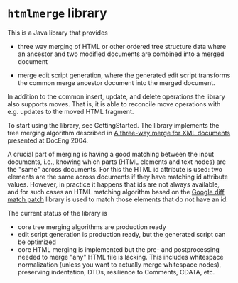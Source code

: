# `htmlmerge` library #

This is a Java library that provides

  * three way merging of HTML or other ordered tree structure data where an ancestor and two modified documents are combined into a merged document

  * merge edit script generation, where the generated edit script transforms the common merge ancestor document into the merged document.

In addition to the common insert, update, and delete operations the library also supports moves. That is, it is able to reconcile move operations with e.g. updates to the moved HTML fragment.

To start using the library, see GettingStarted. The library implements the tree merging algorithm described in [A three-way merge for XML documents](http://dx.doi.org/10.1145/1030397.1030399) presented at DocEng 2004.

A crucial part of merging is having a good matching between the input documents, i.e., knowing which parts (HTML elements and text nodes) are the "same" across documents. For this the HTML id attribute is used: two elements are the same across documents if they have matching id attribute values. However, in practice it happens that ids are not always available, and for such cases an HTML matching algorithm based on the
[Google diff match patch](https://code.google.com/p/google-diff-match-patch/) library is used to match those elements that do not have an id.

The current status of the library is
  * core tree merging algorithms are production ready
  * edit script generation is production ready, but the generated script can be optimized
  * core HTML merging is implemented but the pre- and postprocessing needed to merge "any" HTML file is lacking. This includes whitespace normalization (unless you want to actually merge whitespace nodes), preserving indentation, DTDs, resilience to Comments, CDATA, etc.